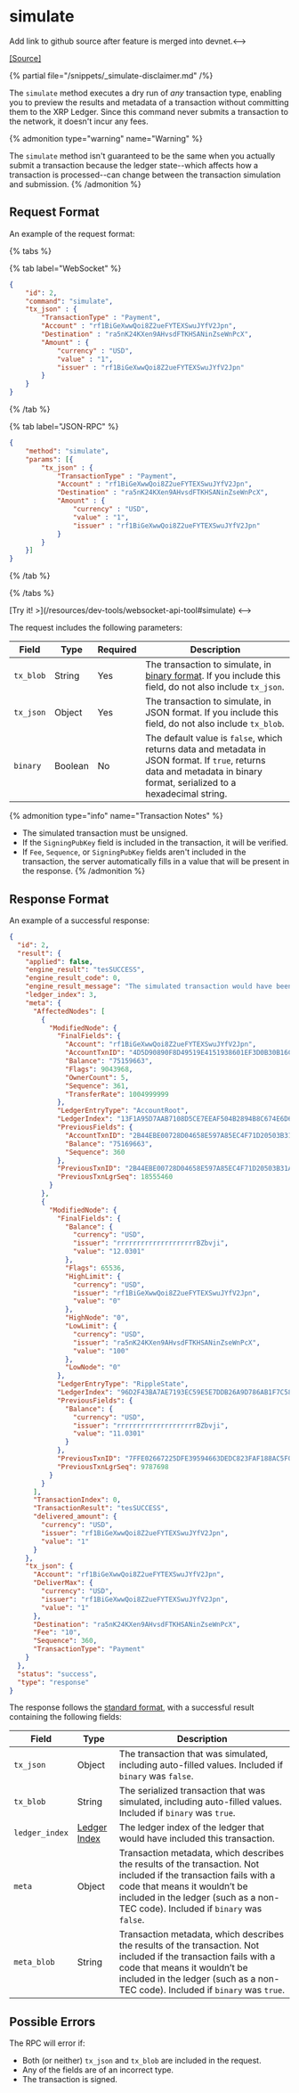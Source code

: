 # simulate
<!-->Add link to github source after feature is merged into devnet.<-->
[[Source]](https://github.com/XRPLF/rippled/pull/5069 "Source")

{% partial file="/snippets/_simulate-disclaimer.md" /%}

The `simulate` method executes a dry run of _any_ transaction type, enabling you to preview the results and metadata of a transaction without committing them to the XRP Ledger. Since this command never submits a transaction to the network, it doesn't incur any fees.

{% admonition type="warning" name="Warning" %}

The `simulate` method isn't guaranteed to be the same when you actually submit a transaction because the ledger state--which affects how a transaction is processed--can change between the transaction simulation and submission.
{% /admonition %}


## Request Format

An example of the request format:

{% tabs %}

{% tab label="WebSocket" %}
```json
{
    "id": 2,
    "command": "simulate",
    "tx_json" : {
        "TransactionType" : "Payment",
        "Account" : "rf1BiGeXwwQoi8Z2ueFYTEXSwuJYfV2Jpn",
        "Destination" : "ra5nK24KXen9AHvsdFTKHSANinZseWnPcX",
        "Amount" : {
            "currency" : "USD",
            "value" : "1",
            "issuer" : "rf1BiGeXwwQoi8Z2ueFYTEXSwuJYfV2Jpn"
        }
    }
}
```
{% /tab %}

{% tab label="JSON-RPC" %}
```json
{
    "method": "simulate",
    "params": [{
        "tx_json" : {
            "TransactionType" : "Payment",
            "Account" : "rf1BiGeXwwQoi8Z2ueFYTEXSwuJYfV2Jpn",
            "Destination" : "ra5nK24KXen9AHvsdFTKHSANinZseWnPcX",
            "Amount" : {
                "currency" : "USD",
                "value" : "1",
                "issuer" : "rf1BiGeXwwQoi8Z2ueFYTEXSwuJYfV2Jpn"
            }
        }
    }]
}
```
{% /tab %}

{% /tabs %}

<!--> [Try it! >](/resources/dev-tools/websocket-api-tool#simulate) <-->

The request includes the following parameters:

| Field     | Type    | Required | Description |
| --------- | ------- | -------- | ----------- |
| `tx_blob` | String  | Yes      | The transaction to simulate, in [binary format](https://xrpl.org/docs/references/protocol/binary-format). If you include this field, do not also include `tx_json`.      |
| `tx_json` | Object  | Yes      | The transaction to simulate, in JSON format. If you include this field, do not also include `tx_blob`.                                                                   |
| `binary`  | Boolean | No       | The default value is `false`, which returns data and metadata in JSON format. If `true`, returns data and metadata in binary format, serialized to a hexadecimal string. |

{% admonition type="info" name="Transaction Notes" %}

- The simulated transaction must be unsigned.
- If the `SigningPubKey` field is included in the transaction, it will be verified.
- If `Fee`, `Sequence`, or `SigningPubKey` fields aren't included in the transaction, the server automatically fills in a value that will be present in the response.
{% /admonition %}


## Response Format

An example of a successful response:

```json
{
  "id": 2,
  "result": {
    "applied": false,
    "engine_result": "tesSUCCESS",
    "engine_result_code": 0,
    "engine_result_message": "The simulated transaction would have been applied.",
    "ledger_index": 3,
    "meta": {
      "AffectedNodes": [
        {
          "ModifiedNode": {
            "FinalFields": {
              "Account": "rf1BiGeXwwQoi8Z2ueFYTEXSwuJYfV2Jpn",
              "AccountTxnID": "4D5D90890F8D49519E4151938601EF3D0B30B16CD6A519D9C99102C9FA77F7E0",
              "Balance": "75159663",
              "Flags": 9043968,
              "OwnerCount": 5,
              "Sequence": 361,
              "TransferRate": 1004999999
            },
            "LedgerEntryType": "AccountRoot",
            "LedgerIndex": "13F1A95D7AAB7108D5CE7EEAF504B2894B8C674E6D68499076441C4837282BF8",
            "PreviousFields": {
              "AccountTxnID": "2B44EBE00728D04658E597A85EC4F71D20503B31ABBF556764AD8F7A80BA72F6",
              "Balance": "75169663",
              "Sequence": 360
            },
            "PreviousTxnID": "2B44EBE00728D04658E597A85EC4F71D20503B31ABBF556764AD8F7A80BA72F6",
            "PreviousTxnLgrSeq": 18555460
          }
        },
        {
          "ModifiedNode": {
            "FinalFields": {
              "Balance": {
                "currency": "USD",
                "issuer": "rrrrrrrrrrrrrrrrrrrrBZbvji",
                "value": "12.0301"
              },
              "Flags": 65536,
              "HighLimit": {
                "currency": "USD",
                "issuer": "rf1BiGeXwwQoi8Z2ueFYTEXSwuJYfV2Jpn",
                "value": "0"
              },
              "HighNode": "0",
              "LowLimit": {
                "currency": "USD",
                "issuer": "ra5nK24KXen9AHvsdFTKHSANinZseWnPcX",
                "value": "100"
              },
              "LowNode": "0"
            },
            "LedgerEntryType": "RippleState",
            "LedgerIndex": "96D2F43BA7AE7193EC59E5E7DDB26A9D786AB1F7C580E030E7D2FF5233DA01E9",
            "PreviousFields": {
              "Balance": {
                "currency": "USD",
                "issuer": "rrrrrrrrrrrrrrrrrrrrBZbvji",
                "value": "11.0301"
              }
            },
            "PreviousTxnID": "7FFE02667225DFE39594663DEDC823FAF188AC5F036A9C2CA3259FB5379C82B4",
            "PreviousTxnLgrSeq": 9787698
          }
        }
      ],
      "TransactionIndex": 0,
      "TransactionResult": "tesSUCCESS",
      "delivered_amount": {
        "currency": "USD",
        "issuer": "rf1BiGeXwwQoi8Z2ueFYTEXSwuJYfV2Jpn",
        "value": "1"
      }
    },
    "tx_json": {
      "Account": "rf1BiGeXwwQoi8Z2ueFYTEXSwuJYfV2Jpn",
      "DeliverMax": {
        "currency": "USD",
        "issuer": "rf1BiGeXwwQoi8Z2ueFYTEXSwuJYfV2Jpn",
        "value": "1"
      },
      "Destination": "ra5nK24KXen9AHvsdFTKHSANinZseWnPcX",
      "Fee": "10",
      "Sequence": 360,
      "TransactionType": "Payment"
    }
  },
  "status": "success",
  "type": "response"
}
```

The response follows the [standard format](https://xrpl.org/docs/references/http-websocket-apis/api-conventions/response-formatting), with a successful result containing the following fields:

| Field          | Type   | Description |
| -------------- | ------ | ----------- |
| `tx_json`      | Object | The transaction that was simulated, including auto-filled values. Included if `binary` was `false`. |
| `tx_blob`      | String | The serialized transaction that was simulated, including auto-filled values. Included if `binary` was `true`. |
| `ledger_index` | [Ledger Index](https://xrpl.org/docs/references/protocol/data-types/basic-data-types#ledger-index) | The ledger index of the ledger that would have included this transaction. |
| `meta`         | Object | Transaction metadata, which describes the results of the transaction. Not included if the transaction fails with a code that means it wouldn’t be included in the ledger (such as a non-TEC code). Included if `binary` was `false`. |
| `meta_blob`    | String | Transaction metadata, which describes the results of the transaction. Not included if the transaction fails with a code that means it wouldn’t be included in the ledger (such as a non-TEC code). Included if `binary` was `true`. |


## Possible Errors

The RPC will error if:

- Both (or neither) `tx_json` and `tx_blob` are included in the request.
- Any of the fields are of an incorrect type.
- The transaction is signed.
